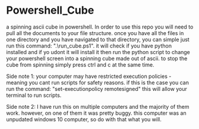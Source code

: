 # Powershell_Cube
a spinning ascii cube in powershell.
In order to use this repo you will need to pull all the documents to your file structure.
once you have all the files in one directory and you have navigated to that directory, you can simple just run this command: ".\run_cube.ps1".
it will check if you have python installed and if yo udont it will install it then run the python script to change your powershell screen into a spinning cube made out of ascii.
to stop the cube from spinning simply press ctrl and c at the same time.

Side note 1: your computer may have restricted execution policies - meaning you cant run scripts for safety reasons. if this is the case you can run the command: "set-executionpolicy remotesigned"
this will allow your terminal to run scripts. 

Side note 2: I have run this on multiple computers and the majority of them work. however, on one of them it was pretty buggy. this computer was an unpudated windows 10 computer, so do with that what you will.
